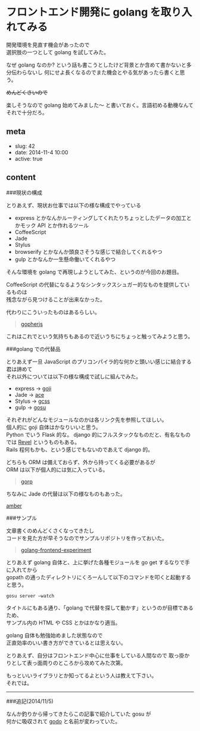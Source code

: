 # フロントエンド開発に golang を取り入れてみる

開発環境を見直す機会があったので  
選択肢の一つとして golang を試してみた。

なぜ golang なのか? という話も書こうとしたけど背景とか含めて書かないと多分伝わらないし   何にせよ長くなるのでまた機会とやる気があったら書くと思う。

~~めんどくさいので~~

楽しそうなので golang 始めてみました〜
と書いておく。言語初める動機なんてそれで十分だろ。

## meta

- slug: 42
- date: 2014-11-4 10:00
- active: true

## content

###現状の構成

とりあえず、現状お仕事では以下の様な構成でやっている

* express とかなんかルーティングしてくれたりちょっとしたデータの加工とかモック API とか作れるツール
* CoffeeScript
* Jade
* Stylus
* browserify とかなんか頭良さそうな感じで結合してくれるやつ
* gulp とかなんか一生懸命働いてくれるやつ

そんな環境を golang で再現しようとしてみた、というのが今回のお題目。

CoffeeScript の代替になるようなシンタックスシュガー的なものを提供しているものは  
残念ながら見つけることが出来なかった。

代わりにこういったものはあるらしい。

> [gopherjs](https://github.com/gopherjs/gopherjs)

これはこれでという気持ちもあるので近いうちにちょっと触ってみようと思う。

###golang での代替品

とりあえず一旦 JavaScript のプリコンパイラ的な何かと頭いい感じに結合する君は諦めて  
それ以外については以下の様な構成で試しに組んでみた。

* express -> [goji](https://github.com/zenazn/goji)
* Jade -> [ace](https://github.com/yosssi/ace)
* Stylus -> [gcss](https://github.com/yosssi/gcss)
* gulp -> [gosu](https://github.com/mgutz/gosu)

それぞれがどんなモジュールなのかは各リンク先を参照してほしい。  
個人的に goji 自体はかなりいいと思う。  
Python でいう Flask 的な。
django 的にフルスタックなものだと、有名なものでは [Revel](http://revel.github.io/) というものもある。  
Rails 程何もかも、という感じでもないのであえて django 的。

どちらも ORM は備えておらず、外から持ってくる必要があるが  
ORM は以下が個人的には気に入っている。

> [gorp](https://github.com/coopernurse/gorp)

ちなみに Jade の代替は以下の様なものもあった。

[amber](https://github.com/eknkc/amber)

###サンプル

文章書くのめんどくさくなってきたし  
コードを見た方が早そうなのでサンプルリポジトリを作っておいた。

> [golang-frontend-experiment](https://github.com/glassesfactory/golang-frontend-experiment)

とりあえず golang 自体と、上に挙げた各種モジュールを go get するなりで手に入れてから  
gopath の通ったディレクトリにくろーんして以下のコマンドを叩くと起動すると思う。

`gosu server —watch`

タイトルにもある通り、「golang で代替を探して動かす」というのが目標であるため、  
サンプル内の HTML や CSS とかはかなり適当。

golang 自体も勉強始めました状態なので  
正直効率のいい書き方ができているとは思えない。

とりあえず、自分はフロントエンド中心に仕事をしている人間なので
取っ掛かりとして表っ面周りのところから攻めてみた次第。

もっといいライブラリとか知ってるよという人は教えて下さい。  
それでは。

-------

###追記(2014/11/5)

なんか釣りから帰ってきたらこの記事で紹介していた gosu が  
何かに吸収されて [godo](https://github.com/go-godo/godo) と名前が変わっていた。
